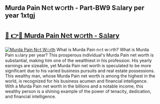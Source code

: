 ## Murda Pain N𝚎t w𝚘rth - Part-BW9 S𝚊lary per year 1xtgj

# <h2><a href="http://gc54nc.nevu.top/?p=Murda+Pain">🔗 👉🔴 Murda Pain N𝚎t w𝚘rth - S𝚊lary</a></h2>

[![Murda Pain N𝚎t W𝚘rth](https://i.imgur.com/Oavwk0R.jpeg)](http://gc54nc.nevu.top/?p=Murda+Pain)
What is Murda Pain n𝚎t w𝚘rth? What is Murda Pain s𝚊lary per year?
This prosperous individual's Murda Pain net worth is substantial, making him one of the wealthiest in his profession. His yearly earnings are sizeable, yet Murda Pain net worth is speculated to be more significant due to his varied business pursuits and real estate possessions. This wealthy man, whose Murda Pain net worth is among the highest in the world, is recognized for his business acumen and financial intelligence. With a Murda Pain net worth in the billions and a notable income, this wealthy person is a shining example of the power of tenacity, dedication, and financial intelligence.
